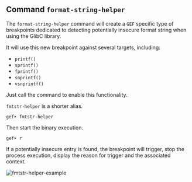 ## Command `format-string-helper`

The `format-string-helper` command will create a `GEF` specific type of breakpoints dedicated to
detecting potentially insecure format string when using the GlibC library.

It will use this new breakpoint against several targets, including:

* `printf()`
* `sprintf()`
* `fprintf()`
* `snprintf()`
* `vsnprintf()`

Just call the command to enable this functionality.

`fmtstr-helper` is a shorter alias.

```
gef➤ fmtstr-helper
```

Then start the binary execution.

```
gef➤ r
```

If a potentially insecure entry is found, the breakpoint will trigger, stop the process execution,
display the reason for trigger and the associated context.

![fmtstr-helper-example](https://i.imgur.com/INU3KGn.png)
